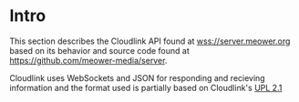 # Intro

This section describes the Cloudlink API found at <wss://server.meower.org>
based on its behavior and source code found at
<https://github.com/meower-media/server>.

Cloudlink uses WebSockets and JSON for responding and recieving information and
the format used is partially based on Cloudlink's
[UPL 2.1](https://hackmd.io/@MikeDEV/HJiNYwOfo#Message-format)

<!-- TODO: add more detail here later on -->

